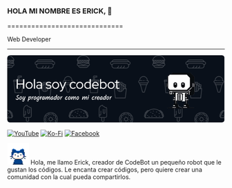 ### HOLA MI NOMBRE ES ERICK, 👋
=============================


Web Developer

-------------


<img src = "github-header-image(1).png">

[![YouTube](https://img.shields.io/badge/YouTube-%23FF0000.svg?style=for-the-badge&logo=YouTube&logoColor=white)](https://youtube.com/@Code-Bots?si=Sliz9R6cxWK33zhC)
[![Ko-Fi](https://img.shields.io/badge/Ko--fi-F16061?style=for-the-badge&logo=ko-fi&logoColor=white)](https://ko-fi.com/codebots)
[![Facebook](https://img.shields.io/badge/Facebook-%231877F2.svg?style=for-the-badge&logo=Facebook&logoColor=white)](https://www.facebook.com/people/Codebot/61550237773615/)

<img src = "mona-whisper.gif" width = "50px"  height = "50px"> Hola, me llamo Erick, creador de CodeBot un pequeño robot que le gustan los códigos. Le encanta crear códigos, pero quiere crear una comunidad con la cual pueda compartirlos.
